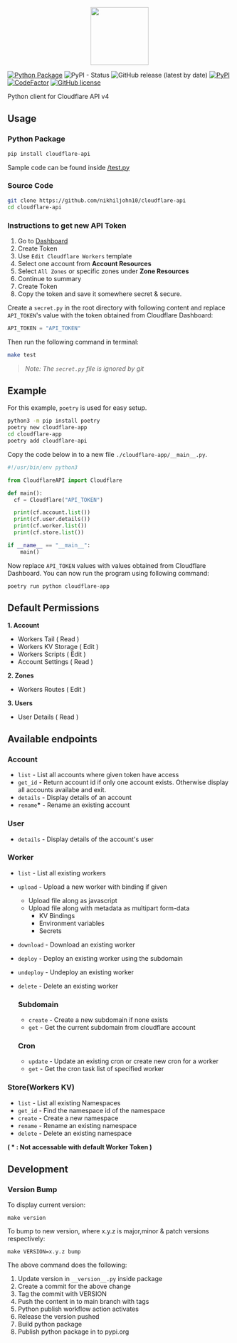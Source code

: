 <p align="center"><img src="https://raw.githubusercontent.com/nikhiljohn10/cloudflare-api/main/assets/images/logo.svg?sanitize=true" height="130"></p>

[![Python Package](https://github.com/nikhiljohn10/cloudflare-api/actions/workflows/python-publish.yml/badge.svg)](https://github.com/nikhiljohn10/cloudflare-api/actions/workflows/python-publish.yml) ![PyPI - Status](https://img.shields.io/pypi/status/cloudflare-api) ![GitHub release (latest by date)](https://img.shields.io/github/v/release/nikhiljohn10/cloudflare-api) [![PyPI](https://img.shields.io/pypi/v/cloudflare-api)](https://pypi.org/project/cloudflare-api) [![CodeFactor](https://www.codefactor.io/repository/github/nikhiljohn10/cloudflare-api/badge)](https://www.codefactor.io/repository/github/nikhiljohn10/cloudflare-api) [![GitHub license](https://img.shields.io/github/license/nikhiljohn10/cloudflare-api)](https://github.com/nikhiljohn10/cloudflare-api/blob/main/LICENSE)

Python client for Cloudflare API v4

## Usage

### Python Package

```bash
pip install cloudflare-api
```

Sample code can be found inside [/test.py](https://github.com/nikhiljohn10/cloudflare-api/blob/main/test.py) 

### Source Code

```bash
git clone https://github.com/nikhiljohn10/cloudflare-api
cd cloudflare-api
```

### Instructions to get new API Token
1. Go to [Dashboard](https://dash.cloudflare.com/profile/api-tokens)
2. Create Token
3. Use `Edit Cloudflare Workers` template
4. Select one account from **Account Resources**
5. Select `All Zones` or specific zones under **Zone Resources**
6. Continue to summary
7. Create Token
8. Copy the token and save it somewhere secret & secure.

Create a `secret.py` in the root directory with following content and replace `API_TOKEN`'s value with the token obtained from Cloudflare Dashboard:
```python
API_TOKEN = "API_TOKEN"
```

Then run the following command in terminal:
```bash
make test
```

> *Note: The `secret.py` file is ignored by git*

## Example

For this example, `poetry` is used for easy setup.
```bash
python3 -m pip install poetry
poetry new cloudflare-app
cd cloudflare-app
poetry add cloudflare-api
```

Copy the code below in to a new file `./cloudflare-app/__main__.py`.
```python
#!/usr/bin/env python3

from CloudflareAPI import Cloudflare

def main():
  cf = Cloudflare("API_TOKEN")

  print(cf.account.list())
  print(cf.user.details())
  print(cf.worker.list())
  print(cf.store.list())

if __name__ == "__main__":
    main()
```
Now replace `API_TOKEN` values with values obtained from Cloudflare Dashboard. You can now run the program using following command:
```
poetry run python cloudflare-app
```

## Default Permissions

**1. Account**
   - Workers Tail ( Read )
   - Workers KV Storage ( Edit )
   - Workers Scripts ( Edit )
   - Account Settings ( Read )

**2. Zones**
   - Workers Routes ( Edit )

**3. Users**
   - User Details ( Read )

## Available endpoints

### Account

- `list` - List all accounts where given token have access
- `get_id` - Return account id if only one account exists. Otherwise display all accounts availabe and exit.
- `details` - Display details of an account
- `rename`__*__ - Rename an existing account 

### User

- `details` - Display details of the account's user

### Worker

- `list` - List all existing workers
- `upload` - Upload a new worker with binding if given
  - Upload file along as javascript
  - Upload file along with metadata as multipart form-data
    - KV Bindings
    - Environment variables
    - Secrets
- `download` - Download an existing worker
- `deploy` - Deploy an existing worker using the subdomain
- `undeploy` - Undeploy an existing worker
- `delete` - Delete an existing worker

  ### Subdomain

  - `create` - Create a new subdomain if none exists
  - `get` - Get the current subdomain from cloudflare account

  ### Cron

  - `update` - Update an existing cron or create new cron for a worker
  - `get` - Get the cron task list of specified worker

### Store(Workers KV)

- `list` - List all existing Namespaces
- `get_id` - Find the namespace id of the namespace
- `create` - Create a new namespace
- `rename` - Rename an existing namespace
- `delete` - Delete an existing namespace

**( * : Not accessable with default Worker Token )**

## Development

### Version Bump

To display current version:
```
make version
```

To bump to new version, where x.y.z is major,minor & patch versions respectively:
```
make VERSION=x.y.z bump
```

The above command does the following:

1. Update version in `__version__.py` inside package
2. Create a commit for the above change
3. Tag the commit with VERSION
4. Push the content in to main branch with tags
5. Python publish workflow action activates
6. Release the version pushed
7. Build python package
8. Publish python package in to pypi.org
